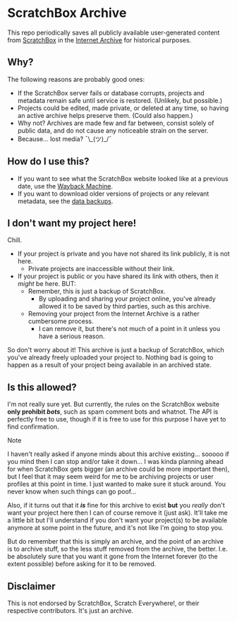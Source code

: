 # ScratchBox Archive

This repo periodically saves all publicly available user-generated content from [ScratchBox](https://github.com/ScratchEverywhere/ScratchBox) in the [Internet Archive](https://archive.org/search?query=creator%3A%22ScratchBox%22&sort=-publicdate) for historical purposes.

## Why?

The following reasons are probably good ones:

* If the ScratchBox server fails or database corrupts, projects and metadata remain safe until service is restored. (Unlikely, but possible.)
* Projects could be edited, made private, or deleted at any time, so having an active archive helps preserve them. (Could also happen.)
* Why not? Archives are made few and far between, consist solely of public data, and do not cause any noticeable strain on the server.
* Because... lost media? ¯\\\_(ツ)\_/¯

## How do I use this?

* If you want to see what the ScratchBox website looked like at a previous date, use the [Wayback Machine](https://web.archive.org/https://scratchbox.grady.link/explore).
* If you want to download older versions of projects or any relevant metadata, see the [data backups](https://archive.org/search?query=creator%3A%22ScratchBox%22&sort=-publicdate).

## I don't want my project here!

Chill.

* If your project is private and you have not shared its link publicly, it is not here.
  * Private projects are inaccessible without their link.
* If your project is public or you have shared its link with others, then it _might_ be here. BUT:
  * Remember, this is just a backup of ScratchBox.
    * By uploading and sharing your project online, you've already allowed it to be saved by third parties, such as this archive.
  * Removing your project from the Internet Archive is a rather cumbersome process.
    * I can remove it, but there's not much of a point in it unless you have a serious reason.

So don't worry about it! This archive is just a backup of ScratchBox, which you've already freely uploaded your project to. Nothing bad is going to happen as a result of your project being available in an archived state.

## Is this allowed?

I'm not really sure yet. But currently, the rules on the ScratchBox website **only prohibit *bots***, such as spam comment bots and whatnot. The API is perfectly free to use, though if it is free to use for this purpose I have yet to find confirmation.

> [!NOTE]
> I haven't really asked if anyone minds about this archive existing... sooooo if you mind then I can stop and/or take it down... I was kinda planning ahead for when ScratchBox gets bigger (an archive could be more important then), but I feel that it may seem weird for me to be archiving projects or user profiles at this point in time. I just wanted to make sure it stuck around. You never know when such things can go poof...
>
> Also, if it turns out that it ***is*** fine for this archive to exist **but** you *really* don't want your project here then I can of course remove it (just ask). It'll take me a little bit but I'll understand if you don't want your project(s) to be available anymore at some point in the future, and it's not like I'm going to stop you.
>
> But do remember that this is simply an archive, and the point of an archive is to archive stuff, so the less stuff removed from the archive, the better. I.e. be absolutely sure that you want it gone from the Internet forever (to the extent possible) before asking for it to be removed.

## Disclaimer

This is not endorsed by ScratchBox, Scratch Everywhere!, or their respective contributors. It's just an archive.

